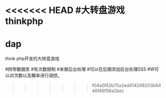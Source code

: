 <<<<<<< HEAD
#大转盘游戏thinkphp
=======
# dap
think php开发的大转盘游戏

#附带数据库
#有次数限制
#未做后台处理
#可以在后期添加后台处理SSS
#W可以对次数以及概率进行调控。
>>>>>>> f04a0f42b75a2ed414248203b6446f46f56a2bec
